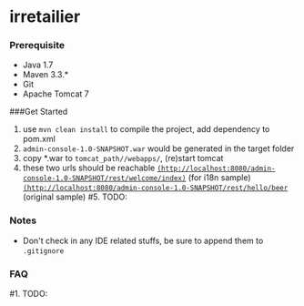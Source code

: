 # irretailier

### Prerequisite

* Java 1.7
* Maven 3.3.*
* Git 
* Apache Tomcat 7

###Get Started
1. use `mvn clean install` to compile the project, add dependency to pom.xml
2. `admin-console-1.0-SNAPSHOT.war` would be generated in the target folder
3. copy *.war to `tomcat_path//webapps/`, (re)start tomcat
4. these two urls should be reachable
	[`(http://localhost:8080/admin-console-1.0-SNAPSHOT/rest/welcome/index)`]( http://localhost:8080/admin-console-1.0-SNAPSHOT/rest/welcome/index) (for i18n sample)
	[`(http://localhost:8080/admin-console-1.0-SNAPSHOT/rest/hello/beer`]( http://localhost:8080/admin-console-1.0-SNAPSHOT/rest/hello/beer) (original sample)
#5. TODO:

### Notes
* Don't check in any IDE related stuffs, be sure to append them to `.gitignore` 

### FAQ
#1. TODO:
